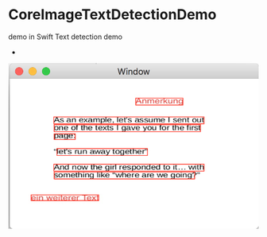 # CoreImageTextDetectionDemo
demo in Swift
Text detection demo

- 

![TextDectect Image](https://github.com/frcocoatst/CoreImageTextDetectionDemo/blob/master/text.png)

